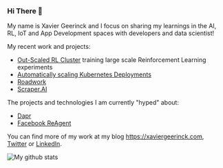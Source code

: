 ### Hi There 👋

My name is Xavier Geerinck and I focus on sharing my learnings in the AI, RL, IoT and App Development spaces with developers and data scientist!

My recent work and projects:
* [Out-Scaled RL Cluster](https://github.com/roadwork/roadwork-rl) training large scale Reinforcement Learning experiments
* [Automatically scaling Kubernetes Deployments](https://xaviergeerinck.com/post/infrastructure/kubernetes-auto-scaling-http/)
* [Roadwork](https://roadwork.io)
* [Scraper.AI](https://scraper.ai)

The projects and technologies I am currently "hyped" about:
* [Dapr](https://dapr.io)
* [Facebook ReAgent](https://github.com/facebookresearch/ReAgent)

You can find more of my work at my blog https://xaviergeerinck.com, [Twitter](https://twitter.com/XavierGeerinck) or [LinkedIn](https://linkedin.com/in/xaviergeerinck).

![My github stats](https://github-readme-stats.vercel.app/api?username=XavierGeerinck&show_icons=true)
